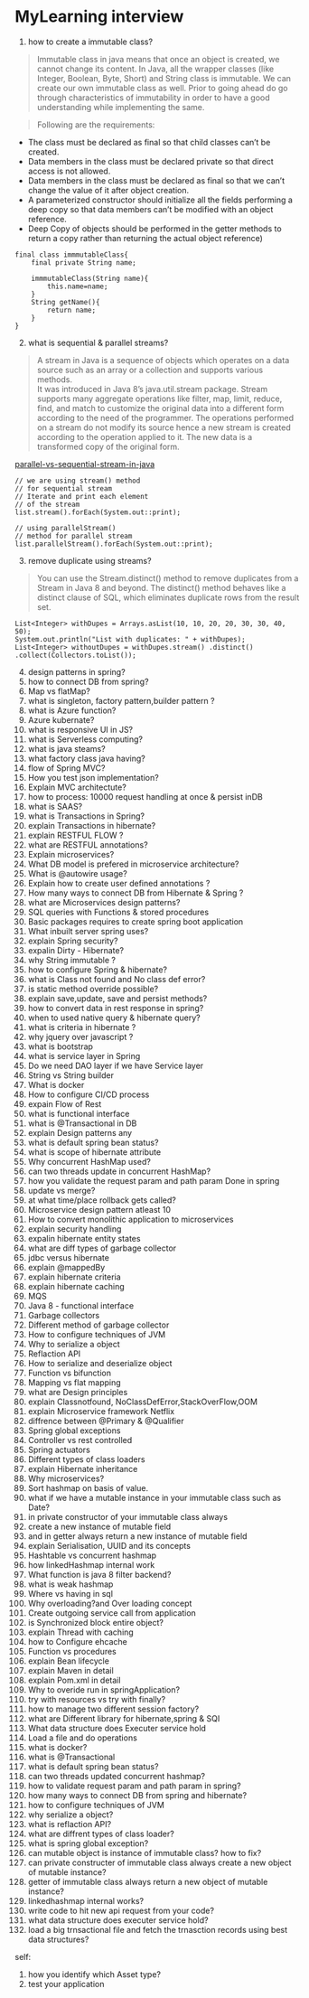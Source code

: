 # MyLearning interview

1. how to create a immutable class?
 > Immutable class in java means that once an object is created, we cannot change its content. 
> In Java, all the wrapper classes (like Integer, Boolean, Byte, Short) and String class is immutable. 
 > We can create our own immutable class as well. 
 > Prior to going ahead do go through characteristics of immutability in order to have a good understanding while implementing the same. 
 
> Following are the requirements:
  - The class must be declared as final so that child classes can’t be created.
  - Data members in the class must be declared private so that direct access is not allowed.
  - Data members in the class must be declared as final so that we can’t change the value of it after object creation.
  - A parameterized constructor should initialize all the fields performing a deep copy so that data members can’t be modified with an object reference.
  - Deep Copy of objects should be performed in the getter methods to return a copy rather than returning the actual object reference)

```
final class immmutableClass{
    final private String name;

    immmutableClass(String name){
        this.name=name;
    }
    String getName(){
        return name;
    }
}
```
2. what is sequential & parallel streams?

> A stream in Java is a sequence of objects which operates on a data source such as an array or a collection 
> and supports various methods.  
> It was introduced in Java 8’s java.util.stream package. 
> Stream supports many aggregate operations like filter, map, limit, reduce, find, and match 
> to customize the original data into a different form according to the need of the programmer. 
> The operations performed on a stream do not modify its source hence a new stream is created according to the operation applied to it. 
> The new data is a transformed copy of the original form.

[parallel-vs-sequential-stream-in-java](https://www.geeksforgeeks.org/parallel-vs-sequential-stream-in-java/) 
```
// we are using stream() method
// for sequential stream
// Iterate and print each element
// of the stream
list.stream().forEach(System.out::print);

// using parallelStream()
// method for parallel stream
list.parallelStream().forEach(System.out::print);
```

3. remove duplicate using streams?

> You can use the Stream.distinct() method to remove duplicates from a Stream in Java 8 and beyond.
> The distinct() method behaves like a distinct clause of SQL, which eliminates duplicate rows from the result set.

```
List<Integer> withDupes = Arrays.asList(10, 10, 20, 20, 30, 30, 40, 50); 
System.out.println("List with duplicates: " + withDupes); 
List<Integer> withoutDupes = withDupes.stream() .distinct() .collect(Collectors.toList());
```

4. design patterns in spring?
6.  how to connect DB from spring?
7.  Map vs flatMap?
8.  what is singleton, factory pattern,builder pattern ?
9.  what is Azure function?
10. Azure kubernate?
11. what is responsive UI in JS?
12. what is Serverless computing?
11. what is java steams?
12. what factory class java having?
13. flow of Spring MVC?
14. How you test json implementation?
15. Explain MVC architectute?
16. how to process: 10000 request handling at once & persist inDB
17. what is SAAS?
18. what is Transactions in Spring?
19. explain Transactions in hibernate?
20. explain RESTFUL FLOW ?
21. what are RESTFUL annotations?
22. Explain microservices?
23. What DB model is prefered in microservice architecture?
24. What is @autowire usage?
25. Explain how to create user defined annotations ?
26. How many ways to connect DB from Hibernate & Spring ?
27. what are Microservices design patterns?
28. SQL queries with Functions & stored procedures
29. Basic packages requires to create spring boot application
30. What inbuilt server spring uses?
31. explain Spring security?
32. expalin Dirty - Hibernate?
33. why String immutable ?
34. how to configure Spring & hibernate?
35. what is Class not found and No class def error?
36. is static method override possible?
37. explain save,update, save and persist methods?
38. how to convert data in rest response in spring?
39. when to used native query & hibernate query?
40. what is criteria in hibernate ?
42. why jquery over javascript ?
43. what is bootstrap
44. what is service layer in Spring
45. Do we need DAO layer if we have Service layer
46. String vs String builder
47. What is docker
48. How to configure CI/CD process
49. expain Flow of Rest
50. what is functional interface
51. what is @Transactional in DB
52. explain Design patterns any
53. what is default spring bean status?
54. what is scope of hibernate attribute
55. Why concurrent HashMap used?
56. can two threads update in concurrent HashMap?
57. how you validate the request param and path param Done in spring
58. update vs merge?
59. at what time/place rollback gets called?
60. Microservice design pattern atleast 10
61. How to convert monolithic application to microservices
62. explain security handling
63. expalin hibernate entity states
64. what are diff types of garbage collector
65. jdbc versus hibernate
66. explain @mappedBy
67. explain hibernate criteria
68. explain hibernate caching
69. MQS
70. Java 8 - functional interface
71. Garbage collectors
72. Different method of garbage collector
73. How to configure techniques of JVM
74. Why to serialize a object
75. Reflaction API
76. How to serialize and deserialize object
77. Function vs bifunction
78. Mapping vs flat mapping
79. what are Design principles
80. explain Classnotfound, NoClassDefError,StackOverFlow,OOM
81. explain Microservice framework Netflix
82. diffrence between @Primary & @Qualifier
83. Spring global exceptions
84. Controller vs rest controlled
85. Spring actuators
86. Different types of class loaders
87. explain Hibernate inheritance
88. Why microservices?
89. Sort hashmap on basis of value.
90. what if we have a mutable instance in your immutable class such as Date?
91. in private constructor of your immutable class always
92. create a new instance of mutable field
93. and in getter always return a new instance of mutable field
94. explain Serialisation, UUID and its concepts
95. Hashtable vs concurrent hashmap
96. how linkedHashmap internal work
97. What function is java 8 filter backend?
98. what is weak hashmap
99. Where vs having in sql
100. Why overloading?and Over loading concept
101. Create outgoing service call from application
102. is Synchronized block entire object?
103. explain Thread with caching
104. how to Configure ehcache
105. Function vs procedures
106. explain Bean lifecycle
107. explain Maven in detail
108. explain Pom.xml in detail
109. Why to overide run in springApplication?
110. try with resources vs try with finally?
111. how to manage two different session factory?
112. what are Different library for hibernate,spring & SQI
113. What data structure does Executer service hold
114. Load a file and do operations
115. what is docker?
116. what is @Transactional
117. what is default spring bean status?
118. can two threads updated concurrent hashmap?
119. how to validate request param and path param in spring?
120. how many ways to connect DB from spring and hibernate?
121. how to configure techniques of JVM
122. why serialize a object?
123. what is reflaction API?
124. what are diffrent types of class loader?
125. what is spring global exception?
126. can mutable object is instance of immutable class? how to fix?
127. can private constructer of immutable class always create a new object of mutable instance?
128. getter of immutable class always return a new object of mutable instance?
129. linkedhashmap internal works?
130. write code to hit new api request from your code?
131. what data structure does executer service hold?
132. load a big trnsactional file and fetch the trnasction records using best data structures?

self:
1. how you identify which Asset type?
2. test your application

